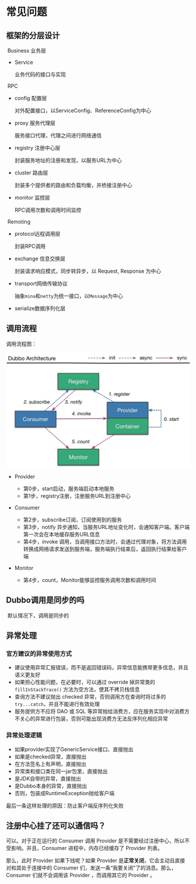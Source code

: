 # 常见问题

## 框架的分层设计

​	Business 业务层

- Service

  业务代码的接口与实现

​	RPC

- config 配置层

  对外配置接口，以ServiceConfig、ReferenceConfig为中心

- proxy 服务代理层

  服务接口代理，代理之间进行网络通信

- registry 注册中心层

  封装服务地址的注册和发现，以服务URL为中心

- cluster 路由层

  封装多个提供者的路由和负载均衡，并桥接注册中心

- monitor 监控层

  RPC调用次数和调用时间监控

​	Remoting

- protocol远程调用层

  封装RPC调用

- exchange 信息交换层

  封装请求响应模式，同步转异步，以 Request, Response 为中心

- transport网络传输协议

  抽象`mina`和`netty`为统一接口，以`Message`为中心

- serialize数据序列化层

## 调用流程

调用流程图：

![简化调用图](dubbo常见问题.assets/01.png)

- Provider

  - 第0步，start启动，服务端启动本地服务
  - 第1步，registry注册，注册服务URL到注册中心

- Consumer

  - 第2步，subscribe订阅，订阅使用到的服务
  - 第3步，notify 异步通知，当服务URL地址变化时，会通知客户端。客户端第一次会在本地缓存服务URL信息
  - 第4步，invoke 调用，当调用接口方法时，会通过代理对象，将方法调用转换成网络请求发送到服务端，服务端执行结束后，返回执行结果给客户端

- Monitor

  - 第4步，count，Monitor能够监控服务调用次数和调用时间

## Dubbo调用是同步的吗

​	默认情况下，调用是同步的

## 异常处理

### 官方建议的异常使用方式

- 建议使用异常汇报错误，而不是返回错误码，异常信息能携带更多信息，并且语义更友好
- 如果担心性能问题，在必要时，可以通过 override 掉异常类的 `fillInStackTrace()` 方法为空方法，使其不拷贝栈信息
- 查询方法不建议抛出 checked 异常，否则调用方在查询时将过多的 `try...catch`，并且不能进行有效处理
- 服务提供方不应将 DAO 或 SQL 等异常抛给消费方，应在服务实现中对消费方不关心的异常进行包装，否则可能出现消费方无法反序列化相应异常

### 异常处理逻辑

- 如果provider实现了GenericService接口、直接抛出
- 如果是checked异常，直接抛出
- 在方法签名上有声明，直接抛出
- 异常类和接口类在同一jar包里，直接抛出
- 是JDK自带的异常，直接抛出
- 是Dubbo本身的异常，直接抛出
- 否则，包装成RuntimeException抛给客户端

最后一条这样处理的原因：防止客户端反序列化失败

## 注册中心挂了还可以通信吗？

可以。对于正在运行的 Consumer 调用 Provider 是不需要经过注册中心，所以不受影响。并且，Consumer 进程中，内存已经缓存了 Provider 列表。

那么，此时 Provider 如果下线呢？如果 Provider 是**正常关闭**，它会主动且直接对和其处于连接中的 Consumer 们，发送一条“我要关闭”了的消息。那么，Consumer 们就不会调用该 Provider ，而调用其它的 Provider 。
